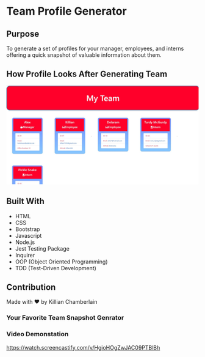 # Team Profile Generator

## Purpose
To generate a set of profiles for your manager, employees, and interns offering a quick snapshot of valuable information about them.

## How Profile Looks After Generating Team
![Screenshot](assets/images/PG-1.JPG "Profile-Generator")

## Built With
* HTML
* CSS
* Bootstrap
* Javascript
* Node.js
* Jest Testing Package
* Inquirer
* OOP (Object Oriented Programming)
* TDD (Test-Driven Development)

## Contribution
Made with ❤️ by Killian Chamberlain

### Your Favorite Team Snapshot Genrator

### Video Demonstation

https://watch.screencastify.com/v/HgioHOgZwJAC09PTBlBh